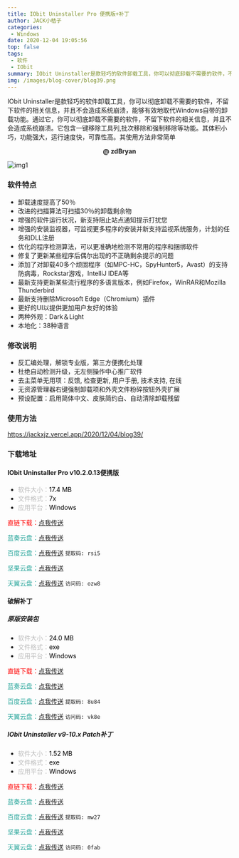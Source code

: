 ```yaml
---
title: IObit Uninstaller Pro 便携版+补丁
author: JACK小桔子
categories: 
 - Windows
date: 2020-12-04 19:05:56
top: false
tags: 
 - 软件
 - IObit
summary: IObit Uninstaller是款轻巧的软件卸载工具，你可以彻底卸载不需要的软件，不留下软件的相关信息，并且不会造成系统崩溃，能够有效地取代Windows自带的卸载功能
img: /images/blog-cover/blog39.png
---
```

IObit Uninstaller是款轻巧的软件卸载工具，你可以彻底卸载不需要的软件，不留下软件的相关信息，并且不会造成系统崩溃，能够有效地取代Windows自带的卸载功能。通过它，你可以彻底卸载不需要的软件，不留下软件的相关信息，并且不会造成系统崩溃。它包含一键移除工具列,批次移除和强制移除等功能。其体积小巧，功能强大，运行速度快，可靠性高。其使用方法非常简单

**<center>@ zdBryan</center>**

![img1](/images/blog/blog39/img1.png "© JACK小桔子")

### 软件特点
* 卸载速度提高了50％
* 改进的扫描算法可扫描30％的卸载剩余物
* 增强的软件运行状况，新支持阻止站点通知提示打扰您
* 增强的安装监视器，可监视更多程序的安装并新支持监视系统服务，计划的任务和DLL注册
* 优化的程序检测算法，可以更准确地检测不常用的程序和捆绑软件
* 修复了更新某些程序后偶尔出现的不正确剩余提示的问题
* 添加了对卸载40多个顽固程序（如MPC-HC，SpyHunter5，Avast）的支持防病毒，Rockstar游戏，IntelliJ IDEA等
* 最新支持更新某些流行程序的多语言版本，例如Firefox，WinRAR和Mozilla Thunderbird
* 最新支持删除Microsoft Edge（Chromium）插件
* 更好的UI以提供更加用户友好的体验
* 两种外观：Dark＆Light
* 本地化：38种语言

### 修改说明
* 反汇编处理，解锁专业版，第三方便携化处理
* 杜绝自动检测升级，无左侧操作中心推广软件
* 去主菜单无用项：反馈, 检查更新, 用户手册, 技术支持, 在线
* 无资源管理器右键强制卸载项和外壳文件粉碎按钮外壳扩展
* 预设配置：启用简体中文、皮肤简约白、自动清除卸载残留

### 使用方法
<https://jackxjz.vercel.app/2020/12/04/blog39/>

### 下载地址
#### IObit Uninstaller Pro v10.2.0.13便携版
* <font color = #bcbcbc>软件大小：</font><font color = #000000>17.4 MB</font>
* <font color = #bcbcbc>文件格式：</font><font color = #000000>7x</font>
* <font color = #bcbcbc>应用平台：</font><font color = #000000>Windows</font>

<font color = #ff0000>直链下载：</font>[点我传送](https://vipxjz.vercel.app/resources/blog39/IObitUninstaller.7z)

<font color = #26a59a>蓝奏云盘：</font>[点我传送](https://xjz3103.lanzoux.com/iKDs3j1t7of)

<font color = #26a59a>百度云盘：</font>[点我传送](https://pan.baidu.com/s/1wK7mnTAPjD67KHeX71KPAg)  `提取码: rsi5`

<font color = #26a59a>坚果云盘：</font>[点我传送](https://www.jianguoyun.com/p/DawuV70Q8tX5CBjX9c8D)

<font color = #26a59a>天翼云盘：</font>[点我传送](https://cloud.189.cn/t/QNnuyyER7v6j)  `访问码: ozw8`

#### 破解补丁
##### 原版安装包
* <font color = #bcbcbc>软件大小：</font><font color = #000000>24.0 MB</font>
* <font color = #bcbcbc>文件格式：</font><font color = #000000>exe</font>
* <font color = #bcbcbc>应用平台：</font><font color = #000000>Windows</font>

<font color = #ff0000>直链下载：</font>[点我传送](https://vipxjz.vercel.app/resources/blog39/iobituninstaller.exe)

<font color = #26a59a>蓝奏云盘：</font>[点我传送](https://xjz3103.lanzoux.com/iy0FRj1u2li)

<font color = #26a59a>百度云盘：</font>[点我传送](https://pan.baidu.com/s/11KQqnfWkUFFUEhexe7-DAQ)  `提取码: 8u84`

<font color = #26a59a>天翼云盘：</font>[点我传送](https://cloud.189.cn/t/EBnMje6NRRru)  `访问码: vk8e`

##### IObit Uninstaller v9-10.x Patch补丁
* <font color = #bcbcbc>软件大小：</font><font color = #000000>1.52 MB</font>
* <font color = #bcbcbc>文件格式：</font><font color = #000000>exe</font>
* <font color = #bcbcbc>应用平台：</font><font color = #000000>Windows</font>

<font color = #ff0000>直链下载：</font>[点我传送](https://vipxjz.vercel.app/resources/blog39/Patch.exe)

<font color = #26a59a>蓝奏云盘：</font>[点我传送](https://xjz3103.lanzoux.com/iHIdTj1u5kf)

<font color = #26a59a>百度云盘：</font>[点我传送](https://pan.baidu.com/s/1dACvBNLwEppFOtDUoiMurg)  `提取码: mw27`

<font color = #26a59a>坚果云盘：</font>[点我传送](https://www.jianguoyun.com/p/DTU3lm4Q8tX5CBib9s8D)

<font color = #26a59a>天翼云盘：</font>[点我传送](https://cloud.189.cn/t/YVnINrmy2A32)  `访问码: 0fab`